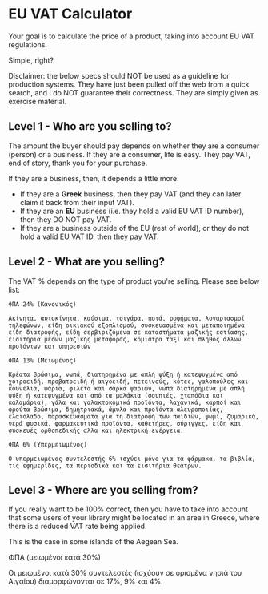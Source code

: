 # EU VAT Calculator

Your goal is to calculate the price of a product, taking into account EU VAT regulations. 

Simple, right?

Disclaimer: the below specs should NOT be used as a guideline for production systems. They have just been pulled off the web from a quick search, and I do NOT guarantee their correctness. They are simply given as exercise material.

## Level 1 - Who are you selling to?
The amount the buyer should pay depends on whether they are a consumer (person) or a business. 
If they are a consumer, life is easy. They pay VAT, end of story, thank you for your purchase. 

If they are a business, then, it depends a little more: 
* If they are a **Greek** business, then they pay VAT (and they can later claim it back from their input VAT). 
* If they are an **EU** business (i.e. they hold a valid EU VAT ID number), then they DO NOT pay VAT. 
* If they are a business outside of the EU (rest of world), or they do not hold a valid EU VAT ID, then they pay VAT.  

## Level 2 - What are you selling?
The VAT % depends on the type of product you're selling. Please see below list: 

```
ΦΠΑ 24% (Κανονικός)

Ακίνητα, αυτοκίνητα, καύσιμα, τσιγάρα, ποτά, ροφήματα, λογαριασμοί τηλεφώνων, είδη οικιακού εξοπλισμού, συσκευασμένα και μεταποιημένα είδη διατροφής, είδη σερβιριζόμενα σε καταστήματα μαζικής εστίασης, εισιτήρια μέσων μαζικής μεταφοράς, κόμιστρα ταξί και πλήθος άλλων προϊόντων και υπηρεσιών

ΦΠΑ 13% (Μειωμένος)

Κρέατα βρώσιμα, νωπά, διατηρημένα με απλή ψύξη ή κατεψυγμένα από χοιροειδή, προβατοειδή ή αιγοειδή, πετεινούς, κότες, γαλοπούλες και κουνέλια, ψάρια, φιλέτα και σάρκα ψαριών, νωπά διατηρημένα με απλή ψύξη ή κατεψυγμένα και από τα μαλάκια (σουπιές, χταπόδια και καλαμάρια), γάλα και γαλακτοκομικά προϊόντα, λαχανικά, καρποί και φρούτα βρώσιμα, δημητριακά, άμυλα και προϊόντα αλευροποιίας, ελαιόλαδο, παρασκευάσματα για τη διατροφή των παιδιών, ψωμί, ζυμαρικά, νερά φυσικά, φαρμακευτικά προϊόντα, καθετήρες, σύριγγες, είδη και συσκευές ορθοπεδικής αλλα και ηλεκτρική ενέργεια.

ΦΠΑ 6% (Υπερμειωμένος)

Ο υπερμειωμένος συντελεστής 6% ισχύει μόνο για τα φάρμακα, τα βιβλία, τις εφημερίδες, τα περιοδικά και τα εισιτήρια θεάτρων.
```

## Level 3 - Where are you selling from?
If you really want to be 100% correct, then you have to take into account that some users of your library might be located in an area in Greece, where there is a reduced VAT rate being applied. 

This is the case in some islands of the Aegean Sea. 


ΦΠΑ (μειωμένοι κατά 30%)

Οι μειωμένοι κατά 30% συντελεστές (ισχύουν σε ορισμένα νησιά του Αιγαίου) διαμορφώνονται σε 17%, 9% και 4%.